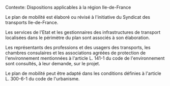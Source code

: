 Contexte: Dispositions applicables à la région Ile-de-France

Le plan de mobilité est élaboré ou révisé à l'initiative du Syndicat des transports Ile-de-France.

Les services de l'Etat et les gestionnaires des infrastructures de transport localisées dans le périmètre du plan sont associés à son élaboration.

Les représentants des professions et des usagers des transports, les chambres consulaires et les associations agréées de protection de l'environnement mentionnées à l'article L. 141-1 du code de l'environnement sont consultés, à leur demande, sur le projet.

Le plan de mobilité peut être adapté dans les conditions définies à l'article L. 300-6-1 du code de l'urbanisme.